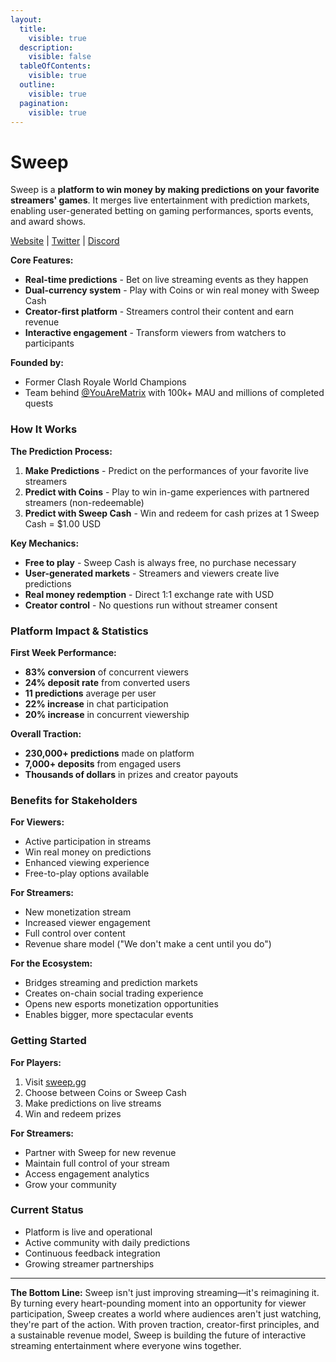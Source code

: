 ```yaml
---
layout:
  title:
    visible: true
  description:
    visible: false
  tableOfContents:
    visible: true
  outline:
    visible: true
  pagination:
    visible: true
---
```


# Sweep

Sweep is a **platform to win money by making predictions on your favorite streamers' games**. It merges live entertainment with prediction markets, enabling user-generated betting on gaming performances, sports events, and award shows.

[Website](https://sweep.gg/) | [Twitter](https://x.com/trysweep) | [Discord](https://discord.com/invite/sweepgg)

**Core Features:**

* **Real-time predictions** - Bet on live streaming events as they happen
* **Dual-currency system** - Play with Coins or win real money with Sweep Cash
* **Creator-first platform** - Streamers control their content and earn revenue
* **Interactive engagement** - Transform viewers from watchers to participants

**Founded by:**

* Former Clash Royale World Champions
* Team behind [@YouAreMatrix](https://x.com/YouAreMatrix) with 100k+ MAU and millions of completed quests

### How It Works

**The Prediction Process:**

1. **Make Predictions** - Predict on the performances of your favorite live streamers
2. **Predict with Coins** - Play to win in-game experiences with partnered streamers (non-redeemable)
3. **Predict with Sweep Cash** - Win and redeem for cash prizes at 1 Sweep Cash = $1.00 USD

**Key Mechanics:**

* **Free to play** - Sweep Cash is always free, no purchase necessary
* **User-generated markets** - Streamers and viewers create live predictions
* **Real money redemption** - Direct 1:1 exchange rate with USD
* **Creator control** - No questions run without streamer consent

### Platform Impact & Statistics

**First Week Performance:**

* **83% conversion** of concurrent viewers
* **24% deposit rate** from converted users
* **11 predictions** average per user
* **22% increase** in chat participation
* **20% increase** in concurrent viewership

**Overall Traction:**

* **230,000+ predictions** made on platform
* **7,000+ deposits** from engaged users
* **Thousands of dollars** in prizes and creator payouts

### Benefits for Stakeholders

**For Viewers:**

* Active participation in streams
* Win real money on predictions
* Enhanced viewing experience
* Free-to-play options available

**For Streamers:**

* New monetization stream
* Increased viewer engagement
* Full control over content
* Revenue share model ("We don't make a cent until you do")

**For the Ecosystem:**

* Bridges streaming and prediction markets
* Creates on-chain social trading experience
* Opens new esports monetization opportunities
* Enables bigger, more spectacular events

### Getting Started

**For Players:**

1. Visit [sweep.gg](https://sweep.gg)
2. Choose between Coins or Sweep Cash
3. Make predictions on live streams
4. Win and redeem prizes

**For Streamers:**

* Partner with Sweep for new revenue
* Maintain full control of your stream
* Access engagement analytics
* Grow your community

### Current Status

* Platform is live and operational
* Active community with daily predictions
* Continuous feedback integration
* Growing streamer partnerships

***

**The Bottom Line:** Sweep isn't just improving streaming—it's reimagining it. By turning every heart-pounding moment into an opportunity for viewer participation, Sweep creates a world where audiences aren't just watching, they're part of the action. With proven traction, creator-first principles, and a sustainable revenue model, Sweep is building the future of interactive streaming entertainment where everyone wins together.

